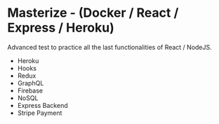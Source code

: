 # Masterize - (Docker / React / Express / Heroku)
Advanced test to practice all the last functionalities of React / NodeJS.
- Heroku
- Hooks
- Redux
- GraphQL
- Firebase
- NoSQL
- Express Backend
- Stripe Payment
